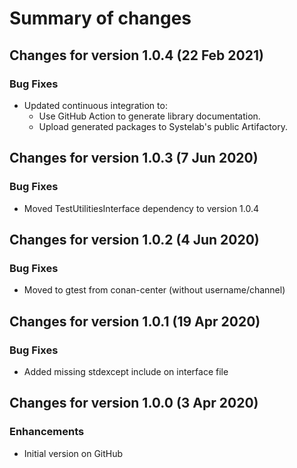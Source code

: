 # Summary of changes

## Changes for version 1.0.4 (22 Feb 2021)

### Bug Fixes

- Updated continuous integration to:
  - Use GitHub Action to generate library documentation.
  - Upload generated packages to Systelab's public Artifactory.

  
## Changes for version 1.0.3 (7 Jun 2020)

### Bug Fixes

- Moved TestUtilitiesInterface dependency to version 1.0.4


## Changes for version 1.0.2 (4 Jun 2020)

### Bug Fixes

- Moved to gtest from conan-center (without username/channel)


## Changes for version 1.0.1 (19 Apr 2020)

### Bug Fixes

- Added missing stdexcept include on interface file


## Changes for version 1.0.0 (3 Apr 2020)

### Enhancements

- Initial version on GitHub
